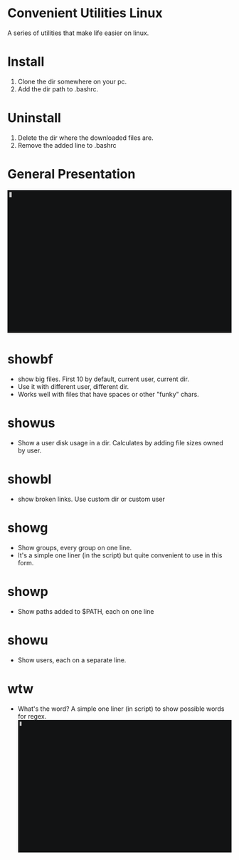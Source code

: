 # Convenient Utilities Linux
A series of utilities that make life easier on linux.

# Install
1. Clone the dir somewhere on your pc.
2. Add the dir path to .bashrc.

# Uninstall
1. Delete the dir where the downloaded files are.
2. Remove the added line to .bashrc

# General Presentation
![gen usage](./img/gen_use.gif)

# showbf
* show big files. First 10 by default, current user, current dir. 
* Use it with different user, different dir.
* Works well with files that have spaces or other "funky" chars. 

# showus
* Show a user disk usage in a dir. Calculates by adding file sizes owned by user. 


# showbl
* show broken links. Use custom dir or custom user

# showg
* Show groups, every group on one line.
* It's a simple one liner (in the script) but quite convenient to use in this form.

# showp
* Show paths added to $PATH, each on one line

# showu
* Show users, each on a separate line.

# wtw
* What's the word? A simple one liner (in script) to show possible words for regex.
![gen usage](./img/wtw_use.gif)



